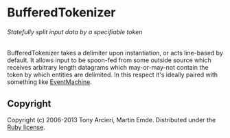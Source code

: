 # BufferedTokenizer

###### Statefully split input data by a specifiable token

BufferedTokenizer takes a delimiter upon instantiation, or acts line-based by
default.  It allows input to be spoon-fed from some outside source which
receives arbitrary length datagrams which may-or-may-not contain the token by
which entities are delimited.  In this respect it's ideally paired with
something like [EventMachine][].

[EventMachine]: http://rubyeventmachine.com/

## Copyright
Copyright (c) 2006-2013 Tony Arcieri, Martin Emde.
Distributed under the [Ruby license][license].

[license]: http://www.ruby-lang.org/en/LICENSE.txt
